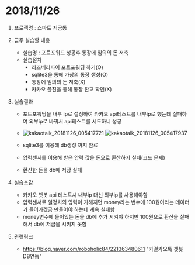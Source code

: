 # 2018/11/26
1. 프로젝명 : 스마트 저금통
2. 금주 실습할 내용
	* 실습명 : 포트포워드 성공후 통장에 임의의 돈 저축
	* 실습절차
		* 라즈베리파이 포트포워딩 하기(O)
		* sqlite3을 통해 가상의 통장 생성(O)
		* 통장에 임의의 돈 저축(X)
		* 카카오 플친을 통해 통장 잔고 확인(X)

3. 실습결과
	* 포트포워딩을 내부 ip로 설정하여 카카오 api테스트를 내부ip로 했는데 실패하여 외부ip로 바꿔서 api테스트를 시도하니 성공
	* ![kakaotalk_20181126_005417721](https://user-images.githubusercontent.com/39250642/48981861-19dc9700-f11e-11e8-96e4-d1f389eb5eb0.jpg)
![kakaotalk_20181126_005417937](https://user-images.githubusercontent.com/39250642/48981862-1b0dc400-f11e-11e8-8755-eb9afa63ed8b.jpg)

	* sqlite3를 이용해 db생성 까지 완료
	* 압력센서를 이용해 받은 압력 값을 돈으로 환산하기 실패(코드 문제)
	* 환산한 돈을 db에 저장 실패
4. 실습소감
	* 카카오 챗봇 api 테스트시 내부ip 대신 외부ip를 사용해야함
	* 압력센서로 일정치의 압력이 가해지면 money라는 변수에 100원이라는 데이터가 들어가겠금 만들어야 하는데 계속 실패함 
	* money변수에 들어있는 돈을 db에 추가 시켜야 하지만 100원으로 환산을 실패해서 db에 저금을 시키지 못함
5. 관련링크
	* https://blog.naver.com/roboholic84/221363480611 "카결카오톡 챗봇 DB연동"
